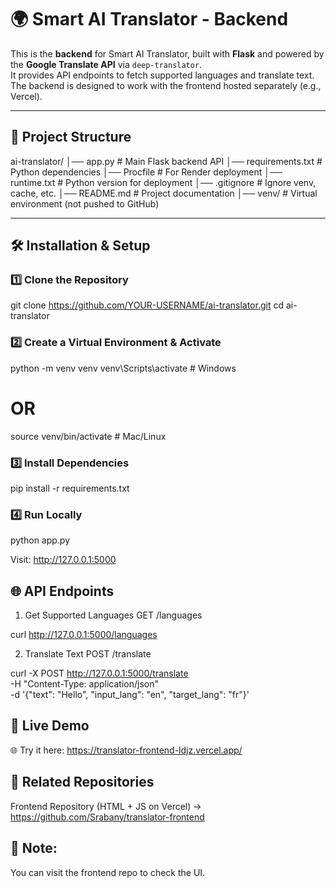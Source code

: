 # 🌍 Smart AI Translator - Backend

This is the **backend** for Smart AI Translator, built with **Flask** and powered by the **Google Translate API** via `deep-translator`.  
It provides API endpoints to fetch supported languages and translate text.  
The backend is designed to work with the frontend hosted separately (e.g., Vercel).

---

## 📂 Project Structure

ai-translator/
│── app.py # Main Flask backend API
│── requirements.txt # Python dependencies
│── Procfile # For Render deployment
│── runtime.txt # Python version for deployment
│── .gitignore # Ignore venv, cache, etc.
│── README.md # Project documentation
│── venv/ # Virtual environment (not pushed to GitHub)


---

## 🛠 Installation & Setup

### 1️⃣ Clone the Repository

git clone https://github.com/YOUR-USERNAME/ai-translator.git
cd ai-translator

### 2️⃣ Create a Virtual Environment & Activate

python -m venv venv
venv\Scripts\activate   # Windows
# OR
source venv/bin/activate  # Mac/Linux

### 3️⃣ Install Dependencies

pip install -r requirements.txt

### 4️⃣ Run Locally

python app.py

Visit: http://127.0.0.1:5000

## 🌐 API Endpoints
1. Get Supported Languages
GET /languages

curl http://127.0.0.1:5000/languages

2. Translate Text
POST /translate

curl -X POST http://127.0.0.1:5000/translate \
-H "Content-Type: application/json" \
-d '{"text": "Hello", "input_lang": "en", "target_lang": "fr"}'

## 🚀 Live Demo
🌐 Try it here: https://translator-frontend-ldjz.vercel.app/

## 🔄 Related Repositories

Frontend Repository (HTML + JS on Vercel) → https://github.com/Srabany/translator-frontend

## 📌 Note:
You can visit the frontend repo to check the UI.

